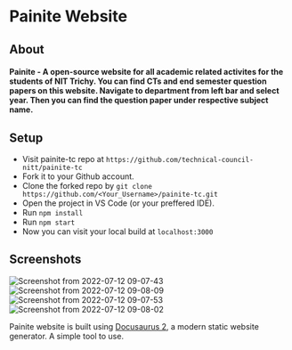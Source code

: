 # Painite Website

## About

#### Painite - A open-source website for all academic related activites for the students of NIT Trichy. You can find CTs and end semester question papers on this website. Navigate to department from left bar and select year. Then you can find the question paper under respective subject name.

## Setup

- Visit painite-tc repo at `https://github.com/technical-council-nitt/painite-tc`
- Fork it to your Github account.
- Clone the forked repo by `git clone https://github.com/<Your_Username>/painite-tc.git`
- Open the project in VS Code (or your preffered IDE).
- Run `npm install`
- Run `npm start`
- Now you can visit your local build at `localhost:3000`

## Screenshots
![Screenshot from 2022-07-12 09-07-43](https://user-images.githubusercontent.com/33419526/178404398-7998dac2-4109-48e3-b3b2-de4b8b81db06.png)
![Screenshot from 2022-07-12 09-08-09](https://user-images.githubusercontent.com/33419526/178404422-91d01e33-13c1-420a-aa8d-2f8759db00d9.png)
![Screenshot from 2022-07-12 09-07-53](https://user-images.githubusercontent.com/33419526/178404409-b1edabc8-7ca3-4a41-adb6-5d1f5bd999b0.png)
![Screenshot from 2022-07-12 09-08-02](https://user-images.githubusercontent.com/33419526/178404417-dd064754-fb84-436d-a95f-d713d22892f1.png)


Painite website is built using [Docusaurus 2](https://docusaurus.io/), a modern static website generator. A simple tool to use.
